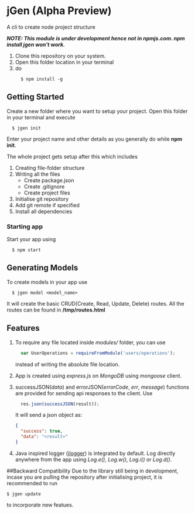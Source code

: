 # jGen (Alpha Preview)
A cli to create node project structure

***NOTE:
  This module is under development hence not in npmjs.com. npm install jgen won't work.***

  1) Clone this repository on your system.
  2) Open this folder location in your terminal
  3) do
        ```
          $ npm install -g
        ```


## Getting Started
Create a new folder where you want to setup your project.
Open this folder in your terminal and execute

```shell
  $ jgen init
```

Enter your project name and other details as you generally do while **npm init**.

The whole project gets setup after this which includes

1. Creating file-folder structure
2. Writing all the files
    * Create package.json
    * Create .gitignore
    * Create project files
3. Initialise git repository
4. Add git remote if specified
5. Install all dependencies

### Starting app
Start your app using
```
  $ npm start
```

## Generating Models
To create models in your app use
```
  $ jgen model <model_name>
```

It will create the basic CRUD(Create, Read, Update, Delete) routes. All the routes can be found in **/tmp/routes.html**

## Features
1. To require any file located inside *modules/* folder, you can use
    ```js
      var UserOperations = requireFromModule('users/operations');
    ```
    instead of writing the absolute file location.

2. App is created using *express.js* on *MongoDB* using *mongoose* client.
3. successJSON(*data*) and errorJSON(*errorCode*, *err*, *message*) functions are provided for sending api responses to the     client. Use
    ```js
      res.json(successJSON(result));
    ```
    It will send a json object as:

    ```json
    {
      "success": true,
      "data": "<result>"
    }
    ```
4. Java inspired logger (<a href="https://www.npmjs.com/package/jlogger">jlogger</a>) is integrated by default. Log directly anywhere from the app using *Log.e()*, *Log.w()*, *Log.i()* or *Log.d()*.

##Backward Compatibility
Due to the library still being in development, incase you are pulling the repository after initialising project, it is recommended to run

```
$ jgen update
```
to incorporate new featues.
